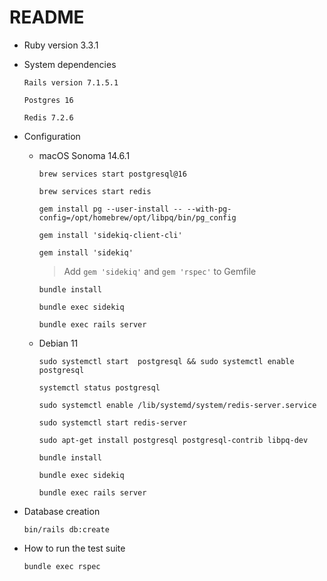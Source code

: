 # README

- Ruby version 3.3.1

- System dependencies

  `Rails version 7.1.5.1`

  `Postgres 16`

  `Redis 7.2.6`

- Configuration

  - macOS Sonoma 14.6.1

    `brew services start postgresql@16`

    `brew services start redis`

    `gem install pg --user-install -- --with-pg-config=/opt/homebrew/opt/libpq/bin/pg_config`

    `gem install 'sidekiq-client-cli'`

    `gem install 'sidekiq'`

    > Add `gem 'sidekiq'` and `gem 'rspec'` to Gemfile

    `bundle install`

    `bundle exec sidekiq`

    `bundle exec rails server`

  - Debian 11

    `sudo systemctl start  postgresql && sudo systemctl enable postgresql`

    `systemctl status postgresql`

    `sudo systemctl enable /lib/systemd/system/redis-server.service`

    `sudo systemctl start redis-server`

    `sudo apt-get install postgresql postgresql-contrib libpq-dev`

    `bundle install`

    `bundle exec sidekiq`

    `bundle exec rails server`

- Database creation

  `bin/rails db:create`

- How to run the test suite

  `bundle exec rspec`
